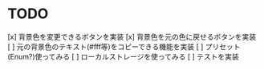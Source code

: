 # TODO

[x] 背景色を変更できるボタンを実装
[x] 背景色を元の色に戻せるボタンを実装
[ ] 元の背景色のテキスト(#fff等)をコピーできる機能を実装
[ ] プリセット(Enum?)使ってみる
[ ] ローカルストレージを使ってみる
[ ] テストを実装
